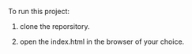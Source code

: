 To run this project:

1. clone the reporsitory.

2. open the index.html in the browser of your choice.
